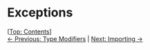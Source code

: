 # Exceptions #

\[[Top: Contents](./index.md)\]  
[← Previous: Type Modifiers](./type-modifiers.md) | [Next: Importing →](./importing.md)
